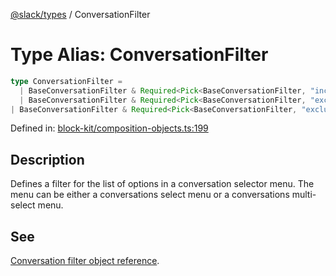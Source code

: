 [@slack/types](../index.md) / ConversationFilter

# Type Alias: ConversationFilter

```ts
type ConversationFilter = 
  | BaseConversationFilter & Required<Pick<BaseConversationFilter, "include">>
  | BaseConversationFilter & Required<Pick<BaseConversationFilter, "exclude_bot_users">>
| BaseConversationFilter & Required<Pick<BaseConversationFilter, "exclude_external_shared_channels">>;
```

Defined in: [block-kit/composition-objects.ts:199](https://github.com/slackapi/node-slack-sdk/blob/main/packages/types/src/block-kit/composition-objects.ts#L199)

## Description

Defines a filter for the list of options in a conversation selector menu. The menu can be either a
conversations select menu or a conversations multi-select menu.

## See

[Conversation filter object reference](https://docs.slack.dev/reference/block-kit/composition-objects/conversation-filter-object).
